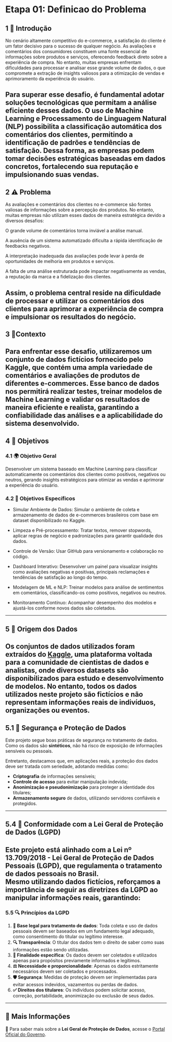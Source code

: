# Etapa 01: Definicao do Problema

## 1 📖 Introdução 

No cenário altamente competitivo do e-commerce, a satisfação do cliente é um fator decisivo para o sucesso de qualquer negócio. As avaliações e comentários dos consumidores constituem uma fonte essencial de informações sobre produtos e serviços, oferecendo feedback direto sobre a experiência de compra. No entanto, muitas empresas enfrentam dificuldades para processar e analisar esse grande volume de dados, o que compromete a extração de insights valiosos para a otimização de vendas e aprimoramento da experiência do usuário. 

Para superar esse desafio, é fundamental adotar soluções tecnológicas que permitam a análise eficiente desses dados. O uso de Machine Learning e Processamento de Linguagem Natural (NLP) possibilita a classificação automática dos comentários dos clientes, permitindo a identificação de padrões e tendências de satisfação. Dessa forma, as empresas podem tomar decisões estratégicas baseadas em dados concretos, fortalecendo sua reputação e impulsionando suas vendas. 
---
## 2 ⚠️ Problema 

As avaliações e comentários dos clientes no e-commerce são fontes valiosas de informações sobre a percepção dos produtos. No entanto, muitas empresas não utilizam esses dados de maneira estratégica devido a diversos desafios: 

O grande volume de comentários torna inviável a análise manual. 

A ausência de um sistema automatizado dificulta a rápida identificação de feedbacks negativos. 

A interpretação inadequada das avaliações pode levar à perda de oportunidades de melhoria em produtos e serviços. 

A falta de uma análise estruturada pode impactar negativamente as vendas, a reputação da marca e a fidelização dos clientes. 

Assim, o problema central reside na dificuldade de processar e utilizar os comentários dos clientes para aprimorar a experiência de compra e impulsionar os resultados do negócio. 
---
## 3 📝Contexto 

Para enfrentar esse desafio, utilizaremos um conjunto de dados fictícios fornecido pelo Kaggle, que contém uma ampla variedade de comentários e avaliações de produtos de diferentes e-commerces. Esse banco de dados nos permitirá realizar testes, treinar modelos de Machine Learning e validar os resultados de maneira eficiente e realista, garantindo a confiabilidade das análises e a aplicabilidade do sistema desenvolvido. 
---
## 4 🎯 Objetivos 

### 4.1 🌍 Objetivo Geral 

Desenvolver um sistema baseado em Machine Learning para classificar automaticamente os comentários dos clientes como positivos, negativos ou neutros, gerando insights estratégicos para otimizar as vendas e aprimorar a experiência do usuário. 

### 4.2 📍 Objetivos Específicos  

- Simular Ambiente de Dados: 
Simular o ambiente de coleta e armazenamento de dados de e-commerces brasileiros com base em dataset disponibilizado no Kaggle. 

- Limpeza e Pré-processamento: 
Tratar textos, remover stopwords, aplicar regras de negócio e padronizações para garantir qualidade dos dados. 

- Controle de Versão: 
Usar GitHub para versionamento e colaboração no código. 

- Dashboard Interativo: 
Desenvolver um painel para visualizar insights como avaliações negativas e positivas, principais reclamações e tendências de satisfação ao longo do tempo. 

- Modelagem de ML e NLP: 
Treinar modelos para análise de sentimentos em comentários, classificando-os como positivos, negativos ou neutros. 

- Monitoramento Contínuo: 
Acompanhar desempenho dos modelos e ajustá-los conforme novos dados são coletados. 
---
## 5 📌 Origem dos Dados  

Os conjuntos de dados utilizados foram extraídos do [Kaggle](https://www.kaggle.com/), uma plataforma voltada para a comunidade de cientistas de dados e analistas, onde diversos datasets são disponibilizados para estudo e desenvolvimento de modelos. No entanto, todos os dados utilizados neste projeto são **fictícios e não representam informações reais de indivíduos, organizações ou eventos**.  
---
## 5.1 🔐 Segurança e Proteção de Dados  

Este projeto segue boas práticas de segurança no tratamento de dados. Como os dados são **sintéticos**, não há risco de exposição de informações sensíveis ou pessoais.  

Entretanto, destacamos que, em aplicações reais, a proteção dos dados deve ser tratada com seriedade, adotando medidas como:  

- **Criptografia** de informações sensíveis;  
- **Controle de acesso** para evitar manipulação indevida;  
- **Anonimização e pseudonimização** para proteger a identidade dos titulares;  
- **Armazenamento seguro** de dados, utilizando servidores confiáveis e protegidos.  
---
## 5.4 📜 Conformidade com a Lei Geral de Proteção de Dados (LGPD)  

Este projeto está alinhado com a **Lei nº 13.709/2018 - Lei Geral de Proteção de Dados Pessoais (LGPD)**, que regulamenta o tratamento de dados pessoais no Brasil.  
Mesmo utilizando **dados fictícios**, reforçamos a importância de seguir as diretrizes da LGPD ao manipular informações reais, garantindo:  
---
### 5.5 🔍 Princípios da LGPD  

1. **📌 Base legal para tratamento de dados**: Toda coleta e uso de dados pessoais devem ser baseados em um fundamento legal adequado, como consentimento do titular ou legítimo interesse.  
2. **🔍 Transparência**: O titular dos dados tem o direito de saber como suas informações estão sendo utilizadas.  
3. **🎯 Finalidade específica**: Os dados devem ser coletados e utilizados apenas para propósitos previamente informados e legítimos.  
4. **⚖ Necessidade e proporcionalidade**: Apenas os dados estritamente necessários devem ser coletados e processados.  
5. **🛡 Segurança**: Medidas de proteção devem ser implementadas para evitar acessos indevidos, vazamentos ou perdas de dados.  
6. **✅ Direitos dos titulares**: Os indivíduos podem solicitar acesso, correção, portabilidade, anonimização ou exclusão de seus dados.  
---
## 🔗 Mais Informações  

📌 Para saber mais sobre a **Lei Geral de Proteção de Dados**, acesse o [Portal Oficial do Governo](https://www.gov.br/governodigital/pt-br/lgpd).  
 





 

 
